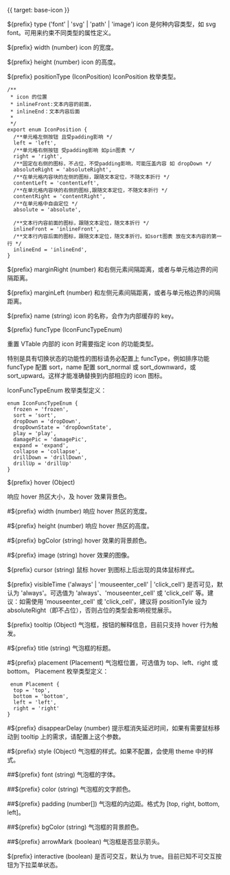 {{ target: base-icon }}

${prefix} type ('font' | 'svg' | 'path' | 'image')
icon 是何种内容类型，如 svg font。可用来约束不同类型的属性定义。

${prefix} width (number)
icon 的宽度。

${prefix} height (number)
icon 的高度。

${prefix} positionType (IconPosition)
IconPosition 枚举类型。

```
/**
 * icon 的位置
 * inlineFront:文本内容的前面，
 * inlineEnd：文本内容后面
 *
 */
export enum IconPosition {
  /**单元格左侧按钮 且受padding影响 */
  left = 'left',
  /**单元格右侧按钮 受padding影响 如pin图表 */
  right = 'right',
  /**固定在右侧的图标，不占位，不受padding影响，可能压盖内容 如 dropDown */
  absoluteRight = 'absoluteRight',
  /**在单元格内容块的左侧的图标，跟随文本定位，不随文本折行 */
  contentLeft = 'contentLeft',
  /**在单元格内容块的右侧的图标,跟随文本定位，不随文本折行 */
  contentRight = 'contentRight',
  /**在单元格中自由定位 */
  absolute = 'absolute',

  /**文本行内容前面的图标，跟随文本定位，随文本折行 */
  inlineFront = 'inlineFront',
  /**文本行内容后面的图标，跟随文本定位，随文本折行。如sort图表 放在文本内容的第一行 */
  inlineEnd = 'inlineEnd',
}
```

${prefix} marginRight (number)
和右侧元素间隔距离，或者与单元格边界的间隔距离。

${prefix} marginLeft (number)
和左侧元素间隔距离，或者与单元格边界的间隔距离。

${prefix} name (string)
icon 的名称，会作为内部缓存的 key。

${prefix} funcType (IconFuncTypeEnum)

重置 VTable 内部的 icon 时需要指定 icon 的功能类型。

特别是具有切换状态的功能性的图标请务必配置上 funcType，例如排序功能 funcType 配置 sort，name 配置 sort_normal 或 sort_downward，或 sort_upward。这样才能准确替换到内部相应的 icon 图标。

IconFuncTypeEnum 枚举类型定义：

```
enum IconFuncTypeEnum {
  frozen = 'frozen',
  sort = 'sort',
  dropDown = 'dropDown',
  dropDownState = 'dropDownState',
  play = 'play',
  damagePic = 'damagePic',
  expand = 'expand',
  collapse = 'collapse',
  drillDown = 'drillDown',
  drillUp = 'drillUp'
}
```

${prefix} hover (Object)

响应 hover 热区大小，及 hover 效果背景色。

#${prefix} width (number)
响应 hover 热区的宽度。

#${prefix} height (number)
响应 hover 热区的高度。

#${prefix} bgColor (string)
hover 效果的背景颜色。

#${prefix} image (string)
hover 效果的图像。

${prefix} cursor (string)
鼠标 hover 到图标上后出现的具体鼠标样式。

${prefix} visibleTime ('always' | 'mouseenter_cell' | 'click_cell')
是否可见，默认为 'always'。可选值为 'always'、'mouseenter_cell' 或 'click_cell' 等。建议：如需使用 'mouseenter_cell' 或 'click_cell'，建议将 positionTyle 设为 absoluteRight（即不占位），否则占位的类型会影响视觉展示。

${prefix} tooltip (Object)
气泡框，按钮的解释信息，目前只支持 hover 行为触发。

#${prefix} title (string)
气泡框的标题。

#${prefix} placement (Placement)
气泡框位置，可选值为 top、left、right 或 bottom。
Placement 枚举类型定义：

```
 enum Placement {
  top = 'top',
  bottom = 'bottom',
  left = 'left',
  right = 'right'
}
```

#${prefix} disappearDelay (number)
提示框消失延迟时间，如果有需要鼠标移动到 tooltip 上的需求，请配置上这个参数。

#${prefix} style (Object)
气泡框的样式。如果不配置，会使用 theme 中的样式。

##${prefix} font (string)
气泡框的字体。

##${prefix} color (string)
气泡框的文字颜色。

##${prefix} padding (number[])
气泡框的内边距。格式为 [top, right, bottom, left]。

##${prefix} bgColor (string)
气泡框的背景颜色。

##${prefix} arrowMark (boolean)
气泡框是否显示箭头。

${prefix} interactive (boolean)
是否可交互，默认为 true。目前已知不可交互按钮为下拉菜单状态。
